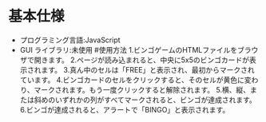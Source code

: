 # 基本仕様
- プログラミング言語:JavaScript
- GUI ライブラリ:未使用
#使用方法
1.ビンゴゲームのHTMLファイルをブラウザで開きます。
2.ページが読み込まれると、中央に5x5のビンゴカードが表示されます。
3.真ん中のセルは「FREE」と表示され、最初からマークされています。
4.ビンゴカードのセルをクリックすると、そのセルが黄色に変わり、マークされます。もう一度クリックすると解除されます。
5.横、縦、または斜めのいずれかの列がすべてマークされると、ビンゴが達成されます。
6.ビンゴが達成されると、アラートで「BINGO」と表示されます。


